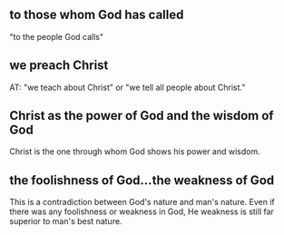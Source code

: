 ## to those whom God has called ##

"to the people God calls"

## we preach Christ ##

AT: "we teach about Christ" or "we tell all people about Christ."

## Christ as the power of God and the wisdom of God ##

Christ is the one through whom God shows his power and wisdom.

## the foolishness of God...the weakness of God ##

This is a contradiction between God's nature and man's nature. Even if there was any foolishness or weakness in God, He weakness is still far superior to man's best nature.